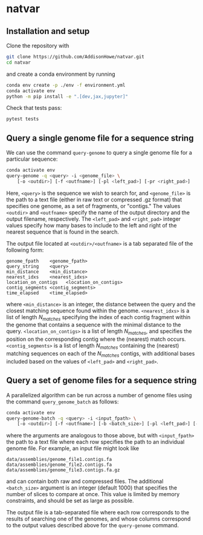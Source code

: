 # natvar

## Installation and setup

Clone the repository with 

```bash
git clone https://github.com/AddisonHowe/natvar.git
cd natvar
```
and create a conda environment by running
```bash
conda env create -p ./env -f environment.yml
conda activate env
python -m pip install -e ".[dev,jax,jupyter]"
```

Check that tests pass:
```bash
pytest tests
```

## Query a single genome file for a sequence string

We can use the command `query-genome` to query a single genome file for a particular sequence:

```bash
conda activate env
query-genome -q <query> -i <genome_file> \
    [-o <outdir>] [-f <outfname>] [-pl <left_pad>] [-pr <right_pad>]
```

Here, `<query>` is the sequence we wish to search for, and `<genome_file>` is the path to a text file (either in raw text or compressed .gz format) that specifies one genome, as a set of fragments, or "contigs."
The values `<outdir>` and `<outfname>` specify the name of the output directory and the output filename, respectively. 
The `<left_pad>` and `<right_pad>` integer values specify how many bases to include to the left and right of the nearest sequence that is found in the search.

The output file located at `<outdir>/<outfname>` is a tab separated file of the following form:
```
genome_fpath	<genome_fpath>
query_string	<query>
min_distance	<min_distance>
nearest_idxs	<nearest_idxs>
location_on_contigs   <location_on_contigs>
contig_segments	<contig_segments>
time_elapsed    <time_elapsed>
```

where `<min_distance>` is an integer, the distance between the query and the closest matching sequence found within the genome.
`<nearest_idxs>` is a list of length $N_{matches}$ specifying the index of each contig fragment within the genome that contains a sequence with the minimal distance to the query.
`<location_on_contigs>` is a list of length $N_{matches}$, and specifies the position on the corresponding contig where the (nearest) match occurs.
`<contig_segments>` is a list of length $N_{matches}$ containing the (nearest) matching sequences on each of the $N_{matches}$ contigs, with additional bases included based on the values of `<left_pad>` and `<right_pad>`.

## Query a set of genome files for a sequence string

A parallelized algorithm can be run across a number of genome files using the command `query_genome_batch` as follows:

```bash
conda activate env
query-genome-batch -q <query> -i <input_fpath> \
    [-o <outdir>] [-f <outfname>] [-b <batch_size>] [-pl <left_pad>] [-pr <right_pad>]
```

where the arguments are analogous to those above, but with `<input_fpath>` the path to a text file where each row specifies the path to an individual genome file.
For example, an input file might look like
```
data/assemblies/genome_file1.contigs.fa
data/assemblies/genome_file2.contigs.fa
data/assemblies/genome_file3.contigs.fa.gz
```
and can contain both raw and compressed files.
The additional `<batch_size>` argument is an integer (default 1000) that specifies the number of slices to compare at once. 
This value is limited by memory constraints, and should be set as large as possible.

The output file is a tab-separated file where each row corresponds to the results of searching one of the genomes, and whose columns correspond to the output values described above for the `query-genome` command.
